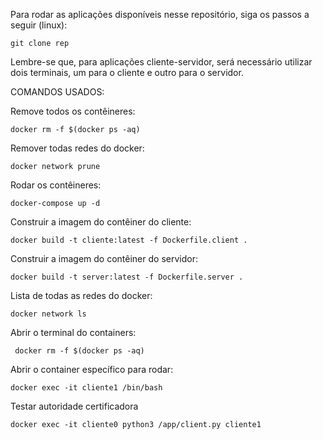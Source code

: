 Para rodar as aplicações disponíveis nesse repositório, siga os passos a seguir (linux):


```
git clone rep
```
Lembre-se que, para aplicações cliente-servidor, será necessário utilizar dois terminais, um para o cliente e outro para o servidor.

COMANDOS USADOS:

Remove todos os contêineres: 
```
docker rm -f $(docker ps -aq)
```

Remover todas redes do docker: 
```
docker network prune
```

Rodar os contêineres: 
```
docker-compose up -d
```

Construir a imagem do contêiner do cliente: 
```
docker build -t cliente:latest -f Dockerfile.client .
```

Construir a imagem do contêiner do servidor: 
```
docker build -t server:latest -f Dockerfile.server .
```

Lista de todas as redes do docker: 
```
docker network ls
```
Abrir o terminal do containers: 
```
 docker rm -f $(docker ps -aq)
```
Abrir o container específico para rodar: 
```
docker exec -it cliente1 /bin/bash
```
Testar autoridade certificadora
```
docker exec -it cliente0 python3 /app/client.py cliente1
```